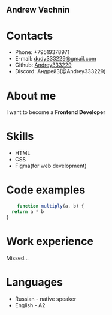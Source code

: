 ## Andrew Vachnin
# Contacts
- Phone: +79519378971
- E-mail: dudy333229@gmail.com
- Github: [Andrey333229](https://github.com/Andrey333229)
- Discord: Андрей3(@Andrey333229)

# About me
I want to become a **Frontend Developer**

# Skills
- HTML
- CSS
- Figma(for web development)

# Code examples
```javascript
    function multiply(a, b) { 
  return a * b
} ​
```

# Work experience
Missed...

# Languages
- Russian - native speaker
- English - A2
